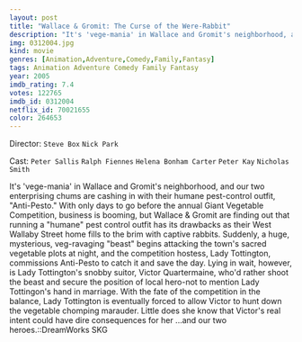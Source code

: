 ```yaml
---
layout: post
title: "Wallace & Gromit: The Curse of the Were-Rabbit"
description: "It's 'vege-mania' in Wallace and Gromit's neighborhood, and our two enterprising chums are cashing in with their humane pest-control outfit, Anti-Pesto. With only days to go before the annual Giant Vegetable Competition, business is booming, but Wallace & Gromit are finding out that running a humane pest control outfit has its drawbacks as their West Wallaby Street home fills to the brim with captive rabbits. Suddenly, a huge, mysterious, veg-ravaging beast begins.."
img: 0312004.jpg
kind: movie
genres: [Animation,Adventure,Comedy,Family,Fantasy]
tags: Animation Adventure Comedy Family Fantasy 
year: 2005
imdb_rating: 7.4
votes: 122765
imdb_id: 0312004
netflix_id: 70021655
color: 264653
---
```

Director: `Steve Box` `Nick Park`  

Cast: `Peter Sallis` `Ralph Fiennes` `Helena Bonham Carter` `Peter Kay` `Nicholas Smith` 

It's 'vege-mania' in Wallace and Gromit's neighborhood, and our two enterprising chums are cashing in with their humane pest-control outfit, "Anti-Pesto." With only days to go before the annual Giant Vegetable Competition, business is booming, but Wallace & Gromit are finding out that running a "humane" pest control outfit has its drawbacks as their West Wallaby Street home fills to the brim with captive rabbits. Suddenly, a huge, mysterious, veg-ravaging "beast" begins attacking the town's sacred vegetable plots at night, and the competition hostess, Lady Tottington, commissions Anti-Pesto to catch it and save the day. Lying in wait, however, is Lady Tottington's snobby suitor, Victor Quartermaine, who'd rather shoot the beast and secure the position of local hero-not to mention Lady Tottingon's hand in marriage. With the fate of the competition in the balance, Lady Tottington is eventually forced to allow Victor to hunt down the vegetable chomping marauder. Little does she know that Victor's real intent could have dire consequences for her ...and our two heroes.::DreamWorks SKG
